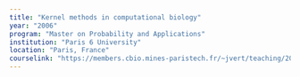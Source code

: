 ```yaml
---
title: "Kernel methods in computational biology"
year: "2006"
program: "Master on Probability and Applications"
institution: "Paris 6 University"
location: "Paris, France"
courselink: "https://members.cbio.mines-paristech.fr/~jvert/teaching/2006master/index.html"
---
```

